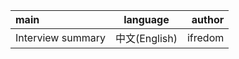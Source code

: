 | main              |   language    |  author |
| :---------------- | :-----------: | ------: |
| Interview summary | 中文(English) | ifredom |
